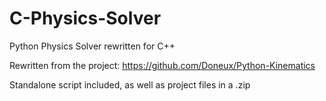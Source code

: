 # C-Physics-Solver
Python Physics Solver rewritten for C++

Rewritten from the project:
https://github.com/Doneux/Python-Kinematics

Standalone script included, as well as project files in a .zip
